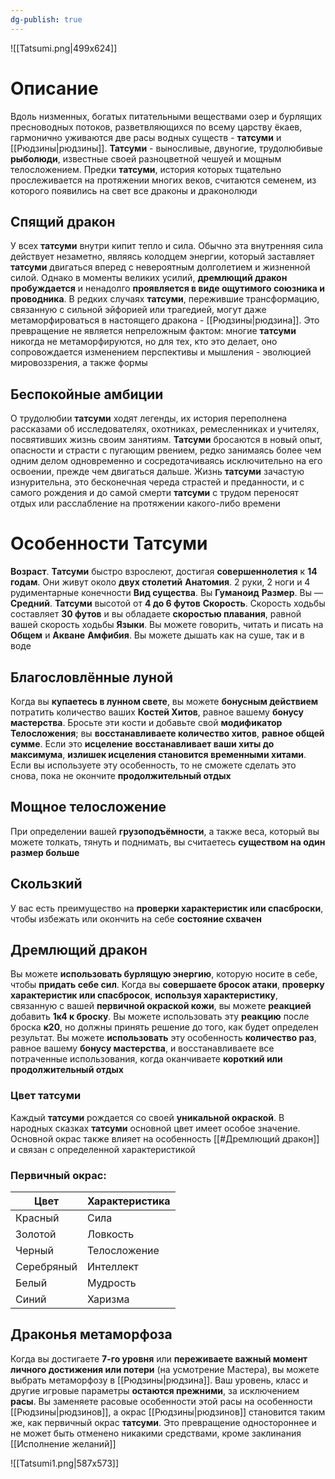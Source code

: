 ```yaml
---
dg-publish: true
---
```

![[Tatsumi.png|499x624]]
# Описание

Вдоль низменных, богатых питательными веществами озер и бурлящих пресноводных потоков, разветвляющихся по всему царству ёкаев, гармонично уживаются две расы водных существ - **татсуми** и [[Рюдзины|рюдзины]]. **Татсуми** - выносливые, двуногие, трудолюбивые **рыболюди**, известные своей разноцветной чешуей и мощным телосложением. Предки **татсуми**, история которых тщательно прослеживается на протяжении многих веков, считаются семенем, из которого появились на свет все драконы и драконолюди

## Спящий дракон

У всех **татсуми** внутри кипит тепло и сила. Обычно эта внутренняя сила действует незаметно, являясь колодцем энергии, который заставляет **татсуми** двигаться вперед с невероятным долголетием и жизненной силой. Однако в моменты великих усилий, **дремлющий дракон** **пробуждается** и ненадолго **проявляется в виде ощутимого союзника и проводника**. В редких случаях **татсуми**, пережившие трансформацию, связанную с сильной эйфорией или трагедией, могут даже метаморфироваться в настоящего дракона - [[Рюдзины|рюдзина]]. Это превращение не является непреложным фактом: многие **татсуми** никогда не метаморфируются, но для тех, кто это делает, оно сопровождается изменением перспективы и мышления - эволюцией мировоззрения, а также формы

## Беспокойные амбиции

О трудолюбии **татсуми** ходят легенды, их история переполнена рассказами об исследователях, охотниках, ремесленниках и учителях, посвятивших жизнь своим занятиям. **Татсуми** бросаются в новый опыт, опасности и страсти с пугающим рвением, редко занимаясь более чем одним делом одновременно и сосредотачиваясь исключительно на его освоении, прежде чем двигаться дальше. Жизнь **татсуми** зачастую изнурительна, это бесконечная череда страстей и преданности, и с самого рождения и до самой смерти **татсуми** с трудом переносят отдых или расслабление на протяжении какого-либо времени

# Особенности Татсуми

**Возраст**. **Татсуми** быстро взрослеют, достигая **совершеннолетия** к **14 годам**. Они живут около **двух столетий**
**Анатомия**. 2 руки, 2 ноги и 4 рудиментарные конечности
**Вид существа**. Вы **Гуманоид** 
**Размер**. Вы — **Средний**. **Татсуми** высотой от **4 до 6 футов**
**Скорость**. Скорость ходьбы составляет **30 футов** и вы обладаете **скоростью плавания**, равной вашей скорость ходьбы
**Языки**. Вы можете говорить, читать и писать на **Общем** и **Акване**
**Амфибия**. Вы можете дышать как на суше, так и в воде

## Благословлённые луной

Когда вы **купаетесь в лунном свете**, вы можете **бонусным действием** потратить количество ваших **Костей Хитов**, равное вашему **бонусу мастерства**. Бросьте эти кости и добавьте свой **модификатор Телосложения**; вы **восстанавливаете количество хитов**, **равное общей сумме**. Если это **исцеление** **восстанавливает ваши хиты до максимума**, **излишек исцеления становится временными хитами**. Если вы используете эту особенность, то не сможете сделать это снова, пока не окончите **продолжительный отдых**

## Мощное телосложение

При определении вашей **грузоподъёмности**, а также веса, который вы можете толкать, тянуть и поднимать, вы считаетесь **существом на один размер больше**

## Скользкий

У вас есть преимущество на **проверки характеристик или спасброски**, чтобы избежать или окончить на себе **состояние схвачен**

## Дремлющий дракон

Вы можете **использовать бурлящую энергию**, которую носите в себе, чтобы **придать себе сил**. Когда вы **совершаете бросок атаки**, **проверку характеристик или спасбросок**, **используя характеристику**, связанную с вашей **первичной окраской кожи**, вы можете **реакцией** добавить **1к4 к броску**. Вы можете использовать эту **реакцию** после броска **к20**, но должны принять решение до того, как будет определен результат. Вы можете **использовать** эту особенность **количество раз**, равное вашему **бонусу мастерства**, и восстанавливаете все потраченные использования, когда оканчиваете **короткий или продолжительный отдых**

### Цвет татсуми

Каждый **татсуми** рождается со своей **уникальной окраской**. В народных сказках **татсуми** основной цвет имеет особое значение. Основной окрас также влияет на особенность [[#Дремлющий дракон]] и связан с определенной характеристикой
### Первичный окрас:

| Цвет       | Характеристика |
| ---------- | -------------- |
| Красный    | Сила           |
| Золотой    | Ловкость       |
| Черный     | Телосложение   |
| Серебряный | Интеллект      |
| Белый      | Мудрость       |
| Синий      | Харизма        |

## Драконья метаморфоза

Когда вы достигаете **7-го уровня** или **переживаете важный момент личного достижения или потери** (на усмотрение Мастера), вы можете выбрать метаморфозу в [[Рюдзины|рюдзина]]. Ваш уровень, класс и другие игровые параметры **остаются прежними**, за исключением **расы**. Вы заменяете расовые особенности этой расы на особенности [[Рюдзины|рюдзинов]], а окрас [[Рюдзины|рюдзинов]] становится таким же, как первичный окрас **татсуми**. Это превращение одностороннее и не может быть отменено никакими средствами, кроме заклинания [[Исполнение желаний]] 

![[Tatsumi1.png|587x573]]
